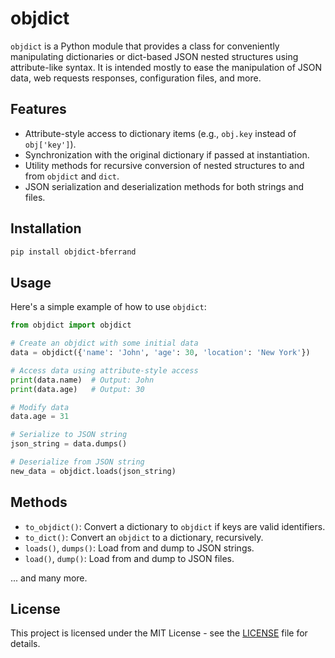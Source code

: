 # objdict

`objdict` is a Python module that provides a class for conveniently manipulating dictionaries or dict-based JSON nested structures using attribute-like syntax. It is intended mostly to ease the manipulation of JSON data, web requests responses, configuration files, and more.

## Features

- Attribute-style access to dictionary items (e.g., `obj.key` instead of `obj['key']`).
- Synchronization with the original dictionary if passed at instantiation.
- Utility methods for recursive conversion of nested structures to and from `objdict` and `dict`.
- JSON serialization and deserialization methods for both strings and files.

## Installation

```bash
pip install objdict-bferrand
```

## Usage

Here's a simple example of how to use `objdict`:

```python
from objdict import objdict

# Create an objdict with some initial data
data = objdict({'name': 'John', 'age': 30, 'location': 'New York'})

# Access data using attribute-style access
print(data.name)  # Output: John
print(data.age)   # Output: 30

# Modify data
data.age = 31

# Serialize to JSON string
json_string = data.dumps()

# Deserialize from JSON string
new_data = objdict.loads(json_string)
```

## Methods

- `to_objdict()`: Convert a dictionary to `objdict` if keys are valid identifiers.
- `to_dict()`: Convert an `objdict` to a dictionary, recursively.
- `loads()`, `dumps()`: Load from and dump to JSON strings.
- `load()`, `dump()`: Load from and dump to JSON files.

... and many more.

## License

This project is licensed under the MIT License - see the [LICENSE](LICENSE) file for details.